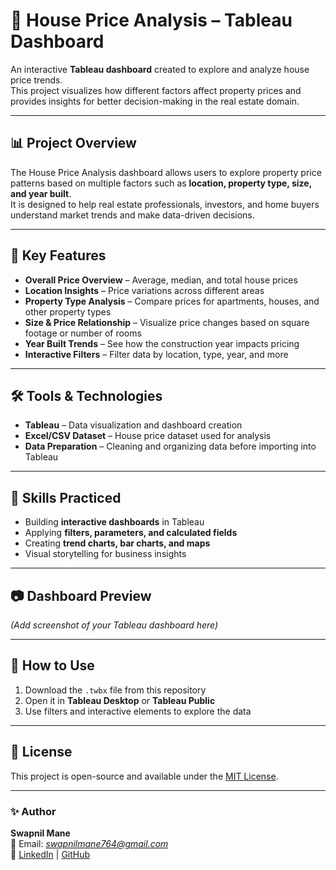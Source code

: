 # 🏡 House Price Analysis – Tableau Dashboard

An interactive **Tableau dashboard** created to explore and analyze house price trends.  
This project visualizes how different factors affect property prices and provides insights for better decision-making in the real estate domain.

---

## 📊 Project Overview
The House Price Analysis dashboard allows users to explore property price patterns based on multiple factors such as **location, property type, size, and year built**.  
It is designed to help real estate professionals, investors, and home buyers understand market trends and make data-driven decisions.

---

## 🚀 Key Features
- **Overall Price Overview** – Average, median, and total house prices
- **Location Insights** – Price variations across different areas
- **Property Type Analysis** – Compare prices for apartments, houses, and other property types
- **Size & Price Relationship** – Visualize price changes based on square footage or number of rooms
- **Year Built Trends** – See how the construction year impacts pricing
- **Interactive Filters** – Filter data by location, type, year, and more

---

## 🛠 Tools & Technologies
- **Tableau** – Data visualization and dashboard creation
- **Excel/CSV Dataset** – House price dataset used for analysis
- **Data Preparation** – Cleaning and organizing data before importing into Tableau

---

## 🎯 Skills Practiced
- Building **interactive dashboards** in Tableau
- Applying **filters, parameters, and calculated fields**
- Creating **trend charts, bar charts, and maps**
- Visual storytelling for business insights

---

## 📷 Dashboard Preview
*(Add screenshot of your Tableau dashboard here)*

---

## 📌 How to Use
1. Download the `.twbx` file from this repository  
2. Open it in **Tableau Desktop** or **Tableau Public**  
3. Use filters and interactive elements to explore the data

---

## 📄 License
This project is open-source and available under the [MIT License](LICENSE).

---

### ✨ Author
**Swapnil Mane**  
📧 Email: *swapnilmane764@gmail.com*  
🔗 [LinkedIn](https://www.linkedin.com/in/swapnilmane03/) | [GitHub](https://github.com/Swapnilmane03)
